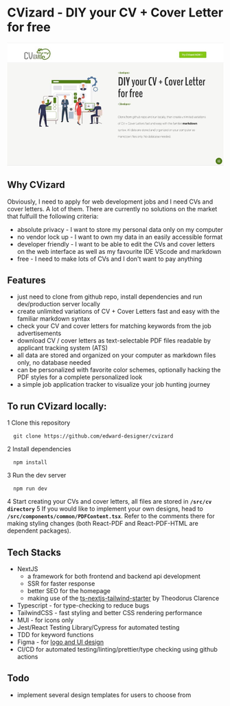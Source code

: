 # CVizard - DIY your CV + Cover Letter for free

![CVizard App](https://raw.githubusercontent.com/edward-designer/cvizard/main/public/images/cvizard.jpg)

## Why CVizard

Obviously, I need to apply for web development jobs and I need CVs and cover letters. A lot of them. There are currently no solutions on the market that fulfuill the following criteria:

- absolute privacy - I want to store my personal data only on my computer
- no vendor lock up - I want to own my data in an easily accessible format
- developer friendly - I want to be able to edit the CVs and cover letters on the web interface as well as my favourite IDE VScode and markdown
- free - I need to make lots of CVs and I don't want to pay anything

## Features

- just need to clone from github repo, install dependencies and run dev/production server locally
- create unlimited variations of CV + Cover Letters fast and easy with the familiar markdown syntax
- check your CV and cover letters for matching keywords from the job advertisements
- download CV / cover letters as text-selectable PDF files readable by applicant tracking system (ATS)
- all data are stored and organized on your computer as markdown files only, no database needed
- can be personalized with favorite color schemes, optionally hacking the PDF styles for a complete personalized look
- a simple job application tracker to visualize your job hunting journey

## To run CVizard locally:

1 Clone this repository

```
  git clone https://github.com/edward-designer/cvizard
```

2 Install dependencies

```
  npm install
```

3 Run the dev server

```
  npm run dev
```

4 Start creating your CVs and cover letters, all files are stored in **`/src/cv directory`**
5 If you would like to implement your own designs, head to **`/src/components/common/PDFContent.tsx`**. Refer to the comments there for making styling changes (both React-PDF and React-PDF-HTML are dependent packages).

## Tech Stacks

- NextJS
  - a framework for both frontend and backend api development
  - SSR for faster response
  - better SEO for the homepage
  - making use of the [ts-nextjs-tailwind-starter](https://theodorusclarence.com/blog/one-stop-starter) by Theodorus Clarence
- Typescript - for type-checking to reduce bugs
- TailwindCSS - fast styling and better CSS rendering performance
- MUI - for icons only
- Jest/React Testing Library/Cypress for automated testing
- TDD for keyword functions
- Figma - for [logo and UI design](https://www.figma.com/file/bYF7ORx4A9K71xMye006fZ/CVizard?node-id=107%3A72534&t=baIFEMjvq12BDlxY-1)
- CI/CD for automated testing/linting/prettier/type checking using github actions

## Todo

- implement several design templates for users to choose from
